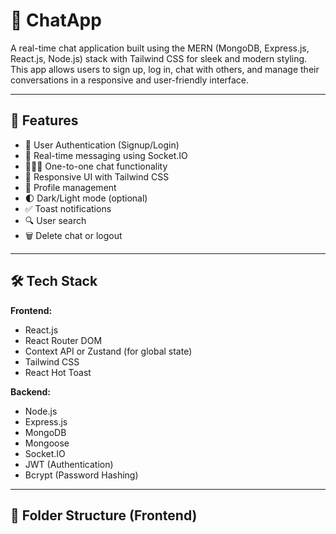 # 💬 ChatApp

A real-time chat application built using the MERN (MongoDB, Express.js, React.js, Node.js) stack with Tailwind CSS for sleek and modern styling. This app allows users to sign up, log in, chat with others, and manage their conversations in a responsive and user-friendly interface.

---

## 🚀 Features

- 🔐 User Authentication (Signup/Login)
- 💬 Real-time messaging using Socket.IO
- 🧑‍🤝‍🧑 One-to-one chat functionality
- 📱 Responsive UI with Tailwind CSS
- 👤 Profile management
- 🌓 Dark/Light mode (optional)
- ✅ Toast notifications
- 🔍 User search
- 🗑️ Delete chat or logout

---

## 🛠️ Tech Stack

**Frontend:**
- React.js
- React Router DOM
- Context API or Zustand (for global state)
- Tailwind CSS
- React Hot Toast

**Backend:**
- Node.js
- Express.js
- MongoDB
- Mongoose
- Socket.IO
- JWT (Authentication)
- Bcrypt (Password Hashing)

---

## 📁 Folder Structure (Frontend)

